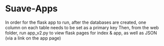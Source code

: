 # Suave-Apps

In order for the flask app to run, after the databases are created, one column on each table needs to be set as a primary key
Then, from the web folder, run app_v2.py to view flask pages for index & app, as well as JSON (via a link on the app page)
